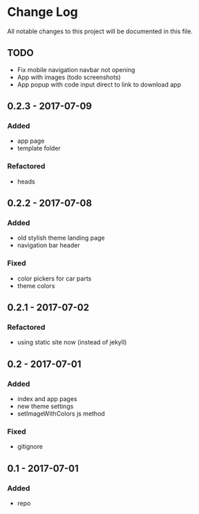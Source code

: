 # Change Log
All notable changes to this project will be documented in this file.

## TODO
- Fix mobile navigation navbar not opening
- App with images (todo screenshots)
- App popup with code input direct to link to download app

## 0.2.3 - 2017-07-09

### Added
- app page
- template folder

### Refactored
- heads

## 0.2.2 - 2017-07-08

### Added
- old stylish theme landing page
- navigation bar header

### Fixed
- color pickers for car parts
- theme colors

## 0.2.1 - 2017-07-02

### Refactored
- using static site now (instead of jekyll)

## 0.2 - 2017-07-01

### Added
- index and app pages
- new theme settings
- setImageWithColors js method

### Fixed
- gitignore

## 0.1 - 2017-07-01

### Added
- repo

